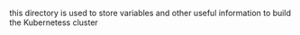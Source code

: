 this directory is used to store variables and other useful information to build the Kubernetess cluster